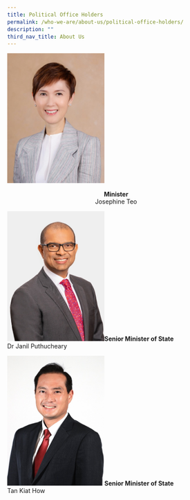 ```yaml
---
title: Political Office Holders
permalink: /who-we-are/about-us/political-office-holders/
description: ""
third_nav_title: About Us
---
```

<img style="height:300px; width:225px;" src="/images/POHes/min%20josephine%20teo%20495x660.jpeg"><p align="center">**Minister**<br>Josephine Teo</p>

<img style="height:300px; width:225px;" src="/images/POHes/sms%20janil%20495x660.jpeg">**Senior Minister of State** <br> Dr Janil Puthucheary

<img style="height:300px; width:225px;" src="/images/POHes/tan%20kiat%20how%20495x660.jpeg">**Senior Minister of State** <br> Tan Kiat How
